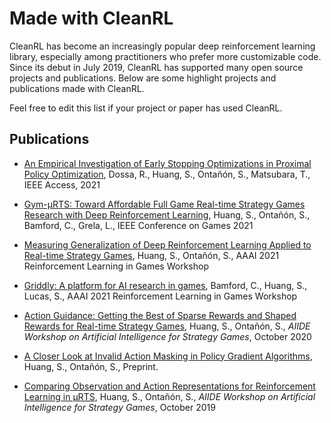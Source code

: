 # Made with CleanRL

CleanRL has become an increasingly popular deep reinforcement learning library, especially among practitioners who prefer more customizable code. Since its debut in July 2019, CleanRL has supported many open source projects and publications. Below are some highlight projects and publications made with CleanRL.

Feel free to edit this list if your project or paper has used CleanRL.

## Publications

* [An Empirical Investigation of Early Stopping Optimizations in Proximal Policy Optimization](https://ieeexplore.ieee.org/abstract/document/9520424), Dossa, R., Huang, S., Ontañón, S., Matsubara, T., IEEE Access, 2021

* [Gym-μRTS: Toward Affordable Full Game Real-time Strategy Games Research with Deep Reinforcement Learning](https://arxiv.org/abs/2105.13807), Huang, S., Ontañón, S., Bamford, C., Grela, L., IEEE Conference on Games 2021

* [Measuring Generalization of Deep Reinforcement Learning Applied to Real-time Strategy Games](http://aaai-rlg.mlanctot.info/papers/AAAI21-RLG_paper_33.pdf), Huang, S., Ontañón, S., AAAI 2021 Reinforcement Learning in Games Workshop

* [Griddly: A platform for AI research in games](https://arxiv.org/abs/2011.06363), Bamford, C., Huang, S., Lucas, S., AAAI 2021 Reinforcement Learning in Games Workshop

* [Action Guidance: Getting the Best of Sparse Rewards and Shaped Rewards for Real-time Strategy Games](https://arxiv.org/abs/2010.03956), Huang, S., Ontañón, S., *AIIDE Workshop on Artificial Intelligence for Strategy Games*, October 2020

* [A Closer Look at Invalid Action Masking in Policy Gradient Algorithms](https://arxiv.org/abs/2006.14171), Huang, S., Ontañón, S., Preprint.

* [Comparing Observation and Action Representations for Reinforcement Learning in µRTS](https://arxiv.org/abs/1910.12134), Huang, S., Ontañón, S., *AIIDE Workshop on Artificial Intelligence for Strategy Games*, October 2019